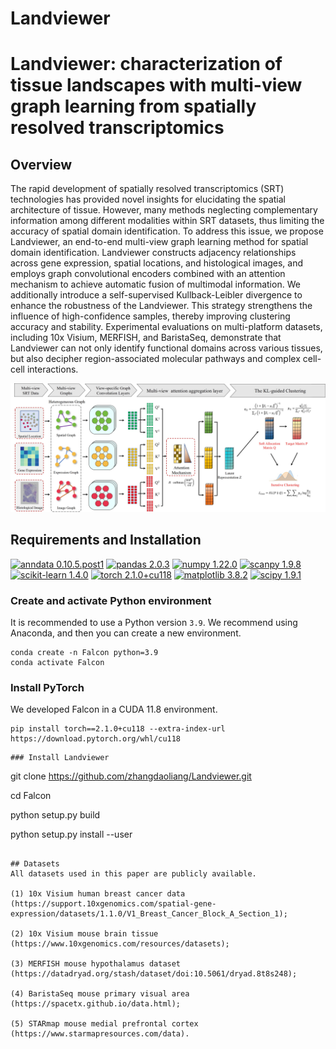 # Landviewer
# Landviewer: characterization of tissue landscapes with multi-view graph learning from spatially resolved transcriptomics

## Overview
The rapid development of spatially resolved transcriptomics (SRT) technologies has provided novel insights for elucidating the spatial architecture of tissue. However, many methods neglecting complementary information among different modalities within SRT datasets, thus limiting the accuracy of spatial domain identification. To address this issue, we propose Landviewer, an end-to-end multi-view graph learning method for spatial domain identification. Landviewer constructs adjacency relationships across gene expression, spatial locations, and histological images, and employs graph convolutional encoders combined with an attention mechanism to achieve automatic fusion of multimodal information. We additionally introduce a self-supervised Kullback-Leibler divergence to enhance the robustness of the Landviewer. This strategy strengthens the influence of high-confidence samples, thereby improving clustering accuracy and stability. Experimental evaluations on multi-platform datasets, including 10x Visium, MERFISH, and BaristaSeq, demonstrate that Landviewer can not only identify functional domains across various tissues, but also decipher region-associated molecular pathways and complex cell-cell interactions.

![](./landviewer.png)

## Requirements and Installation
[![anndata 0.10.5.post1](https://img.shields.io/badge/anndata-0.10.5.post1-success)](https://pypi.org/project/anndata/) [![pandas 2.0.3](https://img.shields.io/badge/pandas-2.0.3-important)](https://pypi.org/project/pandas/) [![numpy 1.22.0](https://img.shields.io/badge/numpy-1.22.0-critical)](https://pypi.org/project/numpy/1.22.0/) [![scanpy 1.9.8](https://img.shields.io/badge/scanpy-1.9.8-informational)](https://pypi.org/project/scanpy/) [![scikit-learn 1.4.0](https://img.shields.io/badge/scikit--learn-1.4.0-blueviolet)](https://github.com/scikit-learn/scikit-learn/)  [![torch 2.1.0+cu118](https://img.shields.io/badge/torch-2.1.0%2Bcu118-ff69b4)](https://pytorch.org/get-started/locally/) [![matplotlib 3.8.2](https://img.shields.io/badge/matplotlib-3.8.2-purple)](https://pypi.org/project/matplotlib/) [![scipy 1.9.1](https://img.shields.io/badge/scipy-1.9.1-9cf)](https://pypi.org/project/scipy/1.9.1/) 

### Create and activate Python environment
It is recommended to use a Python version  `3.9`. We recommend using Anaconda, and then you can create a new environment.
```
conda create -n Falcon python=3.9
conda activate Falcon
```

### Install PyTorch
We developed Falcon in a CUDA 11.8 environment.
```
pip install torch==2.1.0+cu118 --extra-index-url https://download.pytorch.org/whl/cu118
```

```
### Install Landviewer
```
git clone https://github.com/zhangdaoliang/Landviewer.git

cd Falcon

python setup.py build

python setup.py install --user
```

## Datasets
All datasets used in this paper are publicly available.

(1) 10x Visium human breast cancer data (https://support.10xgenomics.com/spatial-gene-expression/datasets/1.1.0/V1_Breast_Cancer_Block_A_Section_1); 

(2) 10x Visium mouse brain tissue (https://www.10xgenomics.com/resources/datasets); 

(3) MERFISH mouse hypothalamus dataset (https://datadryad.org/stash/dataset/doi:10.5061/dryad.8t8s248); 

(4) BaristaSeq mouse primary visual area (https://spacetx.github.io/data.html); 

(5) STARmap mouse medial prefrontal cortex (https://www.starmapresources.com/data).
